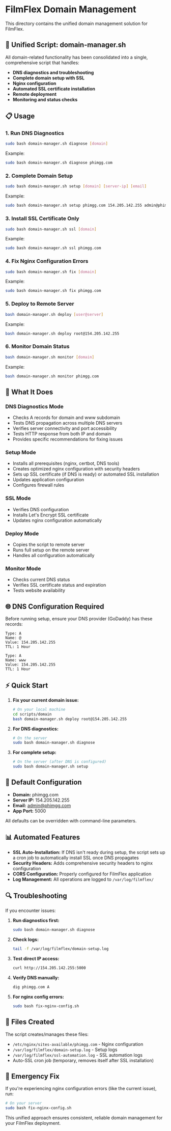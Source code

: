 # FilmFlex Domain Management

This directory contains the unified domain management solution for FilmFlex.

## 🚀 **Unified Script: domain-manager.sh**

All domain-related functionality has been consolidated into a single, comprehensive script that handles:

- **DNS diagnostics and troubleshooting**
- **Complete domain setup with SSL**
- **Nginx configuration**
- **Automated SSL certificate installation**
- **Remote deployment**
- **Monitoring and status checks**

## 📋 **Usage**

### **1. Run DNS Diagnostics**
```bash
sudo bash domain-manager.sh diagnose [domain]
```
Example:
```bash
sudo bash domain-manager.sh diagnose phimgg.com
```

### **2. Complete Domain Setup**
```bash
sudo bash domain-manager.sh setup [domain] [server-ip] [email]
```
Example:
```bash
sudo bash domain-manager.sh setup phimgg.com 154.205.142.255 admin@phimgg.com
```

### **3. Install SSL Certificate Only**
```bash
sudo bash domain-manager.sh ssl [domain]
```
Example:
```bash
sudo bash domain-manager.sh ssl phimgg.com
```

### **4. Fix Nginx Configuration Errors**
```bash
sudo bash domain-manager.sh fix [domain]
```
Example:
```bash
sudo bash domain-manager.sh fix phimgg.com
```

### **5. Deploy to Remote Server**
```bash
bash domain-manager.sh deploy [user@server]
```
Example:
```bash
bash domain-manager.sh deploy root@154.205.142.255
```

### **6. Monitor Domain Status**
```bash
bash domain-manager.sh monitor [domain]
```
Example:
```bash
bash domain-manager.sh monitor phimgg.com
```

## 🔧 **What It Does**

### **DNS Diagnostics Mode**
- Checks A records for domain and www subdomain
- Tests DNS propagation across multiple DNS servers
- Verifies server connectivity and port accessibility
- Tests HTTP response from both IP and domain
- Provides specific recommendations for fixing issues

### **Setup Mode**
- Installs all prerequisites (nginx, certbot, DNS tools)
- Creates optimized nginx configuration with security headers
- Sets up SSL certificate (if DNS is ready) or automated SSL installation
- Updates application configuration
- Configures firewall rules

### **SSL Mode**
- Verifies DNS configuration
- Installs Let's Encrypt SSL certificate
- Updates nginx configuration automatically

### **Deploy Mode**
- Copies the script to remote server
- Runs full setup on the remote server
- Handles all configuration automatically

### **Monitor Mode**
- Checks current DNS status
- Verifies SSL certificate status and expiration
- Tests website availability

## 🌐 **DNS Configuration Required**

Before running setup, ensure your DNS provider (GoDaddy) has these records:

```
Type: A
Name: @
Value: 154.205.142.255
TTL: 1 Hour

Type: A
Name: www
Value: 154.205.142.255
TTL: 1 Hour
```

## ⚡ **Quick Start**

1. **Fix your current domain issue:**
   ```bash
   # On your local machine
   cd scripts/domain
   bash domain-manager.sh deploy root@154.205.142.255
   ```

2. **For DNS diagnostics:**
   ```bash
   # On the server
   sudo bash domain-manager.sh diagnose
   ```

3. **For complete setup:**
   ```bash
   # On the server (after DNS is configured)
   sudo bash domain-manager.sh setup
   ```

## 📝 **Default Configuration**

- **Domain:** phimgg.com
- **Server IP:** 154.205.142.255
- **Email:** admin@phimgg.com
- **App Port:** 5000

All defaults can be overridden with command-line parameters.

## 📊 **Automated Features**

- **SSL Auto-Installation:** If DNS isn't ready during setup, the script sets up a cron job to automatically install SSL once DNS propagates
- **Security Headers:** Adds comprehensive security headers to nginx configuration
- **CORS Configuration:** Properly configured for FilmFlex application
- **Log Management:** All operations are logged to `/var/log/filmflex/`

## 🔍 **Troubleshooting**

If you encounter issues:

1. **Run diagnostics first:**
   ```bash
   sudo bash domain-manager.sh diagnose
   ```

2. **Check logs:**
   ```bash
   tail -f /var/log/filmflex/domain-setup.log
   ```

3. **Test direct IP access:**
   ```bash
   curl http://154.205.142.255:5000
   ```

4. **Verify DNS manually:**
   ```bash
   dig phimgg.com A
   ```

5. **For nginx config errors:**
   ```bash
   sudo bash fix-nginx-config.sh
   ```

## 📁 **Files Created**

The script creates/manages these files:
- `/etc/nginx/sites-available/phimgg.com` - Nginx configuration
- `/var/log/filmflex/domain-setup.log` - Setup logs
- `/var/log/filmflex/ssl-automation.log` - SSL automation logs
- Auto-SSL cron job (temporary, removes itself after SSL installation)

## 🚨 **Emergency Fix**

If you're experiencing nginx configuration errors (like the current issue), run:

```bash
# On your server
sudo bash fix-nginx-config.sh
```

This unified approach ensures consistent, reliable domain management for your FilmFlex deployment.